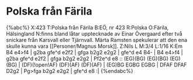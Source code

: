 # Polska från Färila

{%abc%}
X:423
T:Polska från Färila
B:EÖ, nr 423
R:Polska
O:Färila, Hälsingland
N:finns bland låtar upptecknade av Einar Övergaard efter två snickare från Karsvall eller Tjärnvall. Märta Ramsten spekulerar att den ena skulle kunna vara [[Personer/Magnus Morsk]].
Z:Nils L
M:3/4
L:1/16
K:Em
B4 e4>f4 | g2ba gfe^d e2f2 | gfga b2g2 e2g2 | gfe^d e4 B4- |
B4 e4>f4 | g2ba gfe^d e2f2 | gfga b2g2 e2g2 | Pf2e^d e8    ::
(EG)(BG) (EG)(BG) (EG)(BG) | (DF)(!open!AF) (DF)(AF) (DF)(AF) | (EG)BG EGBG EGBG |
DFAF DFAF D2g2 | Pg>fga b2g2 e2g2 | gfe^d e8 :|
{%endabc%}
